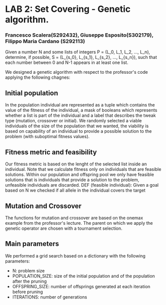 # LAB 2: Set Covering - Genetic algorithm.
### Francesco Scalera(S292432), Giuseppe Esposito(S302179), Filippo Maria Cardano (S292113)

Given a number N and some lists of integers P = (L_0, L_1, L_2, ..., L_n),
determine, if possible, S = (L_{s_0}, L_{s_1}, L_{s_2}, ..., L_{s_n}),
such that each number between 0 and N-1 appears in at least one list.

We designed a genetic algorithm with respect to the professor's code applying the following chagnes:

## Initial population
In the population individual are represented as a tuple which contains the value of the fitness of the individual, a mask of booleans which represents whether a list is part of the individual and a label that describes the tweak type (mutation, crossover or initial).
We randomly selected a viable individuals of the size of the population that we wanted, the viability is based on capability of an individual to provide a possible solution to the problem (with suboptimal fitness values). 

## Fitness metric and feasibility
Our fitness metric is based on the lenght of the selected list inside an individual. Note that we calculate fitness only on individuals that are feasible solutions. Within our population and offspring pool we only have feasible solutions that is individuals that provide a solution to the problem, unfeasible individuals are discarded.
DEF (feasible individual): Given a goal based on N we checked if all allele in the individual covers the target

## Mutation and Crossover
The functions for mutation and crossover are based on the onemax example from the professor's lecture. The parent on which we apply the genetic operator are chosen with a tournament selection. 

## Main parameters
We performed a grid search based on a dictionary with the following parameters:
- N: problem size
- POPULATION_SIZE: size of the initial population and of the population after the pruning
- OFFSPRING_SIZE: number of offsprings generated at each iteration before pruning
- ITERATIONS: number of generations




